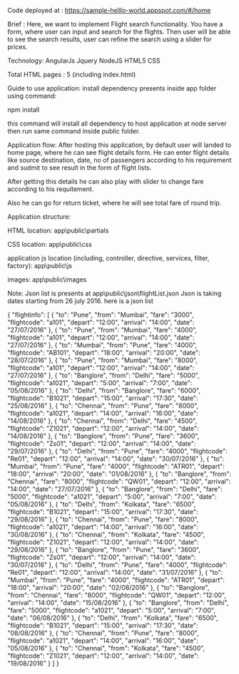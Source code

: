 Code deployed at : https://sample-helllo-world.appspot.com/#/home

Brief :
Here, we want to implement Flight search functionality. You have a form, where user can input
and search for the flights. Then user will be able to see the search results, user can refine the
search using a slider for prices.

Technology:
AngularJs
Jquery
NodeJS
HTML5
CSS

Total HTML pages : 5 (including index.html)

Guide to use application:
install dependency presents inside app folder using command:

npm install

this command will install all dependency to host application at node server
then run same command inside public folder.

Application flow:
After hosting this application, by default user will landed to home page, where he can see flight details form.
He can enter flight details like source destination, date, no of passengers according to his requirement and sudmit to see result in the form of flight lists.

After getting this details he can also play with slider to change fare according to his requitement.

Also he can go for return ticket, where he will see total fare of round trip.

Application structure:

HTML location:
app\public\partials

CSS location:
app\public\css

application js location (including, controller, directive, services, filter, factory):
app\public\js

images:
app\public\images

Note:
Json list is presents at app\public\json\flightList.json
Json is taking dates starting from 26 july 2016. here is a json list

{
	"flightinfo": [
		{
			"to": "Pune",
			"from": "Mumbai",
			"fare": "3000",
			"flightcode": "a101",
			"depart": "12:00",
			"arrival": "14:00",
			"date": "27/07/2016"
		},
		{
			"to": "Pune",
			"from": "Mumbai",
			"fare": "4000",
			"flightcode": "a101",
			"depart": "12:00",
			"arrival": "14:00",
			"date": "27/07/2016"
		},
		{
			"to": "Mumbai",
			"from": "Pune",
			"fare": "4000",
			"flightcode": "AB101",
			"depart": "18:00",
			"arrival": "20:00",
			"date": "28/07/2016"
		},
		{
			"to": "Pune",
			"from": "Mumbai",
			"fare": "8000",
			"flightcode": "a101",
			"depart": "12:00",
			"arrival": "14:00",
			"date": "27/07/2016"
		},
		{
			"to": "Banglore",
			"from": "Delhi",
			"fare": "5000",
			"flightcode": "a1021",
			"depart": "5:00",
			"arrival": "7:00",
			"date": "05/08/2016"
		},
		{
			"to": "Delhi",
			"from": "Banglore",
			"fare": "6000",
			"flightcode": "B1021",
			"depart": "15:00",
			"arrival": "17:30",
			"date": "25/08/2016"
		},
		{
			"to": "Chennai",
			"from": "Pune",
			"fare": "8000",
			"flightcode": "a1021",
			"depart": "14:00",
			"arrival": "16:00",
			"date": "14/08/2016"
		},
		{
			"to": "Chennai",
			"from": "Delhi",
			"fare": "4500",
			"flightcode": "Z1021",
			"depart": "12:00",
			"arrival": "14:00",
			"date": "14/08/2016"
		},
		{
			"to": "Banglore",
			"from": "Pune",
			"fare": "3600",
			"flightcode": "Zs01",
			"depart": "12:00",
			"arrival": "14:00",
			"date": "29/07/2016"
		},
		{
			"to": "Delhi",
			"from": "Pune",
			"fare": "4000",
			"flightcode": "Re01",
			"depart": "12:00",
			"arrival": "14:00",
			"date": "30/07/2016"
		},
		{
			"to": "Mumbai",
			"from": "Pune",
			"fare": "4000",
			"flightcode": "ATR01",
			"depart": "18:00",
			"arrival": "20:00",
			"date": "01/08/2016"
		},
		{
			"to": "Banglore",
			"from": "Chennai",
			"fare": "8000",
			"flightcode": "QW01",
			"depart": "12:00",
			"arrival": "14:00",
			"date": "27/07/2016"
		},
		{
			"to": "Banglore",
			"from": "Delhi",
			"fare": "5000",
			"flightcode": "a1021",
			"depart": "5:00",
			"arrival": "7:00",
			"date": "05/08/2016"
		},
		{
			"to": "Delhi",
			"from": "Kolkata",
			"fare": "6500",
			"flightcode": "B1021",
			"depart": "15:00",
			"arrival": "17:30",
			"date": "29/08/2016"
		},
		{
			"to": "Chennai",
			"from": "Pune",
			"fare": "8000",
			"flightcode": "a1021",
			"depart": "14:00",
			"arrival": "16:00",
			"date": "30/08/2016"
		},
		{
			"to": "Chennai",
			"from": "Kolkata",
			"fare": "4500",
			"flightcode": "Z1021",
			"depart": "12:00",
			"arrival": "14:00",
			"date": "29/08/2016"
		},
		{
			"to": "Banglore",
			"from": "Pune",
			"fare": "3600",
			"flightcode": "Zs01",
			"depart": "12:00",
			"arrival": "14:00",
			"date": "30/07/2016"
		},
		{
			"to": "Delhi",
			"from": "Pune",
			"fare": "4000",
			"flightcode": "Re01",
			"depart": "12:00",
			"arrival": "14:00",
			"date": "31/07/2016"
		},
		{
			"to": "Mumbai",
			"from": "Pune",
			"fare": "4000",
			"flightcode": "ATR01",
			"depart": "18:00",
			"arrival": "20:00",
			"date": "02/08/2016"
		},
		{
			"to": "Banglore",
			"from": "Chennai",
			"fare": "8000",
			"flightcode": "QW01",
			"depart": "12:00",
			"arrival": "14:00",
			"date": "15/08/2016"
		},
		{
			"to": "Banglore",
			"from": "Delhi",
			"fare": "5000",
			"flightcode": "a1021",
			"depart": "5:00",
			"arrival": "7:00",
			"date": "06/08/2016"
		},
		{
			"to": "Delhi",
			"from": "Kolkata",
			"fare": "6500",
			"flightcode": "B1021",
			"depart": "15:00",
			"arrival": "17:30",
			"date": "08/08/2016"
		},
		{
			"to": "Chennai",
			"from": "Pune",
			"fare": "8000",
			"flightcode": "a1021",
			"depart": "14:00",
			"arrival": "16:00",
			"date": "05/08/2016"
		},
		{
			"to": "Chennai",
			"from": "Kolkata",
			"fare": "4500",
			"flightcode": "Z1021",
			"depart": "12:00",
			"arrival": "14:00",
			"date": "19/08/2016"
		}
	]
}